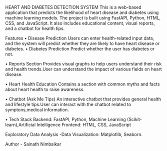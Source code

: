 HEART AND DIABETES DETECTION SYSTEM
This is a web-based application that predicts the likelihood of heart disease and diabetes using machine learning models.
The project is built using FastAPI, Python, HTML, CSS, and JavaScript.
It also includes educational content, visual reports, and a chatbot for health tips.

Features
• Disease Prediction
Users can enter health-related input data, and the system will predict whether they are likely to have heart disease or diabetes.
• Diabetes Prediction
Predict whether the user has diabetes or not.

• Reports Section
Provides visual graphs to help users understand their risk and health trends.User can understand the impact of various fields on heart disease.

• Heart Health Education
Contains a section with common myths and facts about heart health to raise awareness.

• Chatbot (Ask Me Tips)
An interactive chatbot that provides general health and lifestyle tips.User can interact with the chatbot related to symptons,medical information.

• Tech Stack
Backend: FastAPI, Python, Machine Learning (Scikit-learn),Artificial Intelligence
Frontend: HTML, CSS, JavaScript

Exploratory Data Analysis -Data Visualization: Matplotlib, Seaborn.


Author - Sainath Nimbalkar
